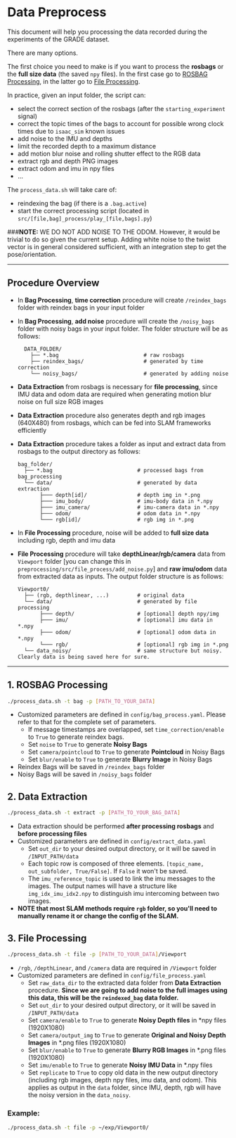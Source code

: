 # Data Preprocess

This document will help you processing the data recorded during the experiments of the GRADE dataset.

There are many options.

The first choice you need to make is if you want to process the **rosbags** or the **full size data** (the saved `npy` files).
In the first case go to [ROSBAG Processing](https://github.com/robot-perception-group/GRADE-eval/blob/main/preprocessing/PREPROCESSING.md#1-rosbag-processing), in the latter go to [File Processing](https://github.com/robot-perception-group/GRADE-eval/blob/main/preprocessing/PREPROCESSING.md#3-file-processing).

In practice, given an input folder, the script can:

- select the correct section of the rosbags (after the `starting_experiment` signal)
- correct the topic times of the bags to account for possible wrong clock times due to `isaac_sim` known issues
- add noise to the IMU and depths
- limit the recorded depth to a maximum distance
- add motion blur noise and rolling shutter effect to the RGB data
- extract rgb and depth PNG images
- extract odom and imu in npy files
- ...

The `process_data.sh` will take care of:

- reindexing the bag (if there is a `.bag.active`)
- start the correct processing script (located in `src/[file,bag]_process/play_[file,bags].py`)


###**NOTE:** WE DO NOT ADD NOISE TO THE ODOM. However, it would be trivial to do so given the current setup. Adding white noise to the twist vector is in general considered sufficient, with an integration step to get the pose/orientation.

---

## Procedure Overview

- In **Bag Processing**, **time correction** procedure will create `/reindex_bags` folder with reindex bags in your input folder
- In **Bag Processing**, **add noise** procedure will create the `/noisy_bags` folder with noisy bags in your input folder. The folder structure will be as follows:

  ```
    DATA_FOLDER/
      ├── *.bag                           # raw rosbags
      ├── reindex_bags/                   # generated by time correction
      └── noisy_bags/                     # generated by adding noise
  ```

- **Data Extraction** from rosbags is necessary for **file processing**, since IMU data and odom data are required when generating motion blur noise on full size RGB images
- **Data Extraction** procedure also generates depth and rgb images (640X480) from rosbags, which can be fed into SLAM frameworks efficiently
- **Data Extraction** procedure takes a folder as input and extract data from rosbags to the output directory as follows:

  ```
  bag_folder/
    ├── *.bag                           # processed bags from bag_processing
    └── data/                           # generated by data extraction
         ├─── depth[id]/                # depth img in *.png
         ├─── imu_body/                 # imu-body data in *.npy
         ├─── imu_camera/               # imu-camera data in *.npy
         ├─── odom/                     # odom data in *.npy
         └─── rgb[id]/                  # rgb img in *.png
  ```

- In **File Processing** procedure, noise will be added to **full size data** including rgb, depth and imu data
- **File Processing** procedure will take **depthLinear/rgb/camera** data from `Viewport` folder [you can change this in `preprocessing/src/file_process/add_noise.py`] and **raw imu/odom** data from extracted data as inputs. The output folder structure is as follows:

  ```
  Viewport0/
    ├── (rgb, depthlinear, ...)         # original data
    └── data/                           # generated by file processing
         ├─── depth/                    # [optional] depth npy/img
         ├─── imu/                      # [optional] imu data in *.npy
         ├─── odom/                     # [optional] odom data in *.npy
         └─── rgb/                      # [optional] rgb img in *.png
    └── data_noisy/                     # same structure but noisy. Clearly data is being saved here for sure.
  ```

---

## 1. ROSBAG Processing

```bash
./process_data.sh -t bag -p [PATH_TO_YOUR_DATA]
```

- Customized parameters are defined in `config/bag_process.yaml`. Please refer to that for the complete set of parameters.
  - If message timestamps are overlapped, set `time_correction/enable` to `True` to generate reindex bags.
  - Set `noise` to `True` to generate **Noisy Bags**
  - Set `camera/pointcloud` to `True` to generate **Pointcloud** in Noisy Bags
  - Set `blur/enable` to `True` to generate **Blurry Image** in Noisy Bags
- Reindex Bags will be saved in `/reindex_bags` folder
- Noisy Bags will be saved in `/noisy_bags` folder

## 2. Data Extraction

```bash
./process_data.sh -t extract -p [PATH_TO_YOUR_BAG_DATA]
```

- Data extraction should be performed **after processing rosbags** and **before processing files**
- Customized parameters are defined in `config/extract_data.yaml`
  - Set `out_dir` to your desired output directory, or it will be saved in `/INPUT_PATH/data`
  - Each topic row is composed of three elements. `[topic_name, out_subfolder, True/False]`. If `False` it won't be saved.
  - The `imu_reference_topic` is used to link the imu messages to the images. The output names will have a structure like `img_idx_imu_idx2.npy` to distinguish imu intercoming between two images.
- **NOTE that most SLAM methods require `rgb` folder, so you'll need to manually rename it or change the config of the SLAM.**
## 3. File Processing

```bash
./process_data.sh -t file -p [PATH_TO_YOUR_DATA]/Viewport
```

- `/rgb`, `/depthLinear`, and `/camera` data are required in `/Viewport` folder
- Customized parameters are defined in `config/file_process.yaml`
  - Set `raw_data_dir` to the extracted data folder from **Data Extraction** procedure.
    **Since we are going to add noise to the full images using this data, this will be the `reindexed_bag` data folder.**
  - Set `out_dir` to your desired output directory, or it will be saved in `/INPUT_PATH/data`
  - Set `camera/enable` to `True` to generate **Noisy Depth files** in \*npy files (1920X1080)
  - Set `camera/output_img` to `True` to generate **Original and Noisy Depth Images** in \*.png files (1920X1080)
  - Set `blur/enable` to `True` to generate **Blurry RGB Images** in \*.png files (1920X1080)
  - Set `imu/enable` to `True` to generate **Noisy IMU Data** in \*.npy files
  - Set `replicate` to `True` to copy old data in the new output directory (including rgb images, depth npy files, imu data, and odom). This applies as output in the `data` folder, since IMU, depth, rgb will have the noisy version in the `data_noisy`.
  
### Example:

```bash
./process_data.sh -t file -p ~/exp/Viewport0/
```
